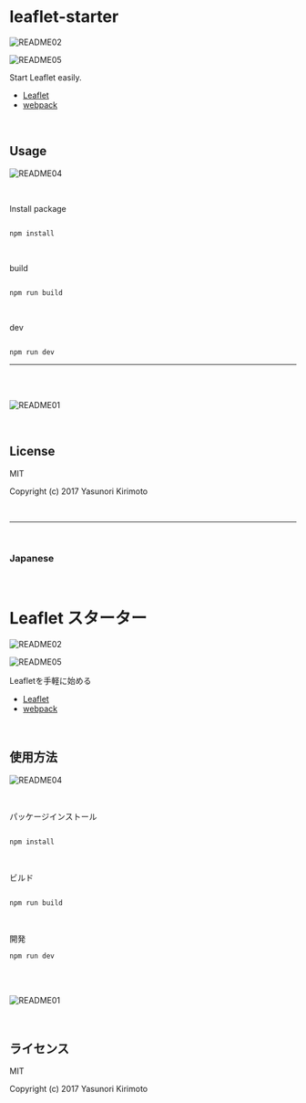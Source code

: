 # leaflet-starter

![README02](./img/README02.png)

![README05](./img/README05.png)

Start Leaflet easily.  
- [Leaflet](http://leafletjs.com) 
- [webpack](https://webpack.js.org)  

<br>

## Usage

![README04](./img/README04.png)

<br>

Install package

```

npm install

```

<br>

build

```

npm run build

```

<br>

dev

```

npm run dev

```

---

<br>
<br>

![README01](./img/README01.gif)

<br>

## License
MIT

Copyright (c) 2017 Yasunori Kirimoto

<br>

---

<br>

### Japanese

<br>

# Leaflet スターター

![README02](./img/README02.png)

![README05](./img/README05.png)

Leafletを手軽に始める
- [Leaflet](http://leafletjs.com) 
- [webpack](https://webpack.js.org) 

<br>

##  使用方法

![README04](./img/README04.png)

<br>

パッケージインストール

```

npm install

```

<br>

ビルド

```

npm run build

```

<br>

開発

```
npm run dev

```

<br>
<br>

![README01](./img/README01.gif)

<br>

## ライセンス
MIT

Copyright (c) 2017 Yasunori Kirimoto

<br>
